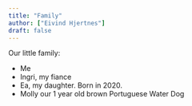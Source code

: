 ```yaml
---
title: "Family"
author: ["Eivind Hjertnes"]
draft: false
---
```


Our little family:

-   Me
-   Ingri, my fiance
-   Ea, my daughter. Born in 2020.
-   Molly our 1 year old brown Portuguese Water Dog
